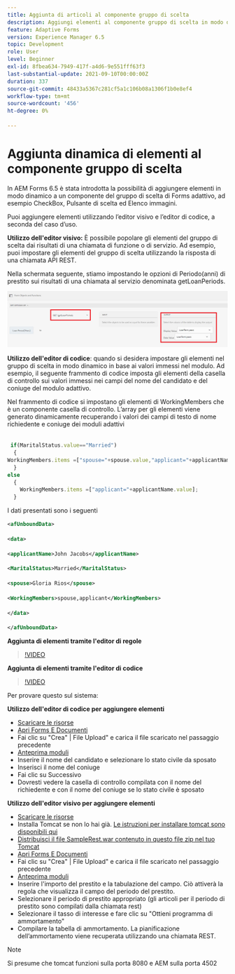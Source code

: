 ```yaml
---
title: Aggiunta di articoli al componente gruppo di scelta
description: Aggiungi elementi al componente gruppo di scelta in modo dinamico
feature: Adaptive Forms
version: Experience Manager 6.5
topic: Development
role: User
level: Beginner
exl-id: 8fbea634-7949-417f-a4d6-9e551fff63f3
last-substantial-update: 2021-09-10T00:00:00Z
duration: 337
source-git-commit: 48433a5367c281cf5a1c106b08a1306f1b0e8ef4
workflow-type: tm+mt
source-wordcount: '456'
ht-degree: 0%

---
```


# Aggiunta dinamica di elementi al componente gruppo di scelta

In AEM Forms 6.5 è stata introdotta la possibilità di aggiungere elementi in modo dinamico a un componente del gruppo di scelta di Forms adattivo, ad esempio CheckBox, Pulsante di scelta ed Elenco immagini.


Puoi aggiungere elementi utilizzando l’editor visivo e l’editor di codice, a seconda del caso d’uso.

**Utilizzo dell&#39;editor visivo:** È possibile popolare gli elementi del gruppo di scelta dai risultati di una chiamata di funzione o di servizio. Ad esempio, puoi impostare gli elementi del gruppo di scelta utilizzando la risposta di una chiamata API REST.

Nella schermata seguente, stiamo impostando le opzioni di Periodo(anni) di prestito sui risultati di una chiamata al servizio denominata getLoanPeriods.

![Editor di regole](assets/ruleeditor.png)

**Utilizzo dell&#39;editor di codice**: quando si desidera impostare gli elementi nel gruppo di scelta in modo dinamico in base ai valori immessi nel modulo. Ad esempio, il seguente frammento di codice imposta gli elementi della casella di controllo sui valori immessi nei campi del nome del candidato e del coniuge del modulo adattivo.

Nel frammento di codice si impostano gli elementi di WorkingMembers che è un componente casella di controllo. L’array per gli elementi viene generato dinamicamente recuperando i valori dei campi di testo di nome richiedente e coniuge dei moduli adattivi

```javascript
 
 if(MaritalStatus.value=="Married")
  {
WorkingMembers.items =["spouse="+spouse.value,"applicant="+applicantName.value];
  }
else
  {
    WorkingMembers.items =["applicant="+applicantName.value];
  }
```

I dati presentati sono i seguenti

```xml
<afUnboundData>

<data>

<applicantName>John Jacobs</applicantName>

<MaritalStatus>Married</MaritalStatus>

<spouse>Gloria Rios</spouse>

<WorkingMembers>spouse,applicant</WorkingMembers>

</data>

</afUnboundData>
```

**Aggiunta di elementi tramite l&#39;editor di regole**

>[!VIDEO](https://video.tv.adobe.com/v/26847?quality=12&learn=on)

**Aggiunta di elementi tramite l&#39;editor di codice**

>[!VIDEO](https://video.tv.adobe.com/v/26848?quality=12&learn=on)

Per provare questo sul sistema:

**Utilizzo dell&#39;editor di codice per aggiungere elementi**

* [Scaricare le risorse](assets/usingthecodeeditor.zip)
* [Apri Forms E Documenti](http://localhost:4502/aem/forms.html/content/dam/formsanddocuments)
* Fai clic su &quot;Crea&quot; | File Upload&quot; e carica il file scaricato nel passaggio precedente
* [Anteprima moduli](http://localhost:4502/content/dam/formsanddocuments/simpleform/jcr:content?wcmmode=disabled)
* Inserire il nome del candidato e selezionare lo stato civile da sposato
* Inserisci il nome del coniuge
* Fai clic su Successivo
* Dovresti vedere la casella di controllo compilata con il nome del richiedente e con il nome del coniuge se lo stato civile è sposato

**Utilizzo dell&#39;editor visivo per aggiungere elementi**

* [Scaricare le risorse](assets/usingthevisualeditor.zip)
* Installa Tomcat se non lo hai già. [Le istruzioni per installare tomcat sono disponibili qui](https://experienceleague.adobe.com/docs/experience-manager-learn/forms/ic-print-channel-tutorial/introduction.html)
* [Distribuisci il file SampleRest.war contenuto in questo file zip nel tuo Tomcat](assets/sample-rest.zip)
* [Apri Forms E Documenti](http://localhost:4502/aem/forms.html/content/dam/formsanddocuments)
* Fai clic su &quot;Crea&quot; | File Upload&quot; e carica il file scaricato nel passaggio precedente
* [Anteprima moduli](http://localhost:4502/content/dam/formsanddocuments/amortizationschedule/jcr:content?wcmmode=disabled)
* Inserire l&#39;importo del prestito e la tabulazione del campo. Ciò attiverà la regola che visualizza il campo del periodo del prestito.
* Selezionare il periodo di prestito appropriato (gli articoli per il periodo di prestito sono compilati dalla chiamata rest)
* Selezionare il tasso di interesse e fare clic su &quot;Ottieni programma di ammortamento&quot;
* Compilare la tabella di ammortamento. La pianificazione dell’ammortamento viene recuperata utilizzando una chiamata REST.

>[!NOTE]
> Si presume che tomcat funzioni sulla porta 8080 e AEM sulla porta 4502
